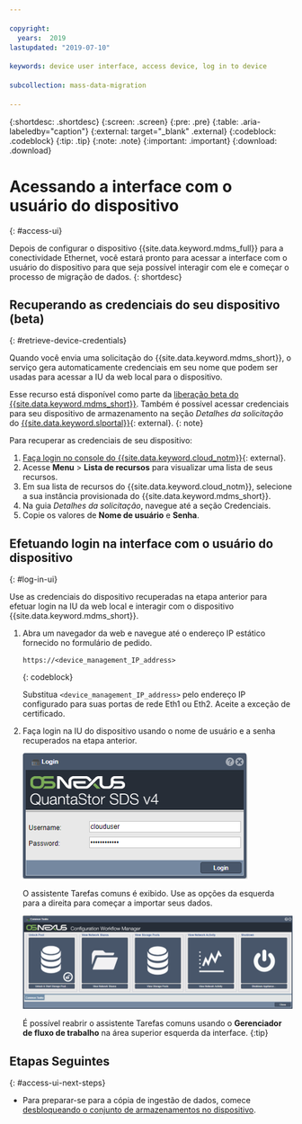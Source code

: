```yaml
---

copyright:
  years:  2019
lastupdated: "2019-07-10"

keywords: device user interface, access device, log in to device

subcollection: mass-data-migration

---
```


{:shortdesc: .shortdesc}
{:screen: .screen}
{:pre: .pre}
{:table: .aria-labeledby="caption"}
{:external: target="_blank" .external}
{:codeblock: .codeblock}
{:tip: .tip}
{:note: .note}
{:important: .important}
{:download: .download}

# Acessando a interface com o usuário do dispositivo
{: #access-ui}

Depois de configurar o dispositivo {{site.data.keyword.mdms_full}} para a conectividade Ethernet, você estará pronto para acessar a interface com o usuário do dispositivo para que seja possível interagir com ele e começar o processo de migração de dados.
{: shortdesc}

## Recuperando as credenciais do seu dispositivo (beta)
{: #retrieve-device-credentials}

Quando você envia uma solicitação do {{site.data.keyword.mdms_short}}, o serviço gera automaticamente credenciais em seu nome que podem ser usadas para acessar a IU da web local para o dispositivo. 

Esse recurso está disponível como parte da [liberação beta do {{site.data.keyword.mdms_short}}](/docs/infrastructure/mass-data-migration?topic=mass-data-migration-beta). Também é possível acessar credenciais para seu dispositivo de armazenamento na seção _Detalhes da solicitação_ do [{{site.data.keyword.slportal}}](https://control.softlayer.com/storage/mdms){: external}.
{: note}

Para recuperar as credenciais de seu dispositivo:

1. [Faça login no console do {{site.data.keyword.cloud_notm}}](https://{DomainName}/){: external}.
2. Acesse **Menu** &gt; **Lista de recursos** para visualizar uma lista de seus recursos.
3. Em sua lista de recursos do {{site.data.keyword.cloud_notm}}, selecione a sua instância provisionada do {{site.data.keyword.mdms_short}}.
4. Na guia _Detalhes da solicitação_, navegue até a seção Credenciais.
5. Copie os valores de **Nome de usuário** e **Senha**.

## Efetuando login na interface com o usuário do dispositivo
{: #log-in-ui}

Use as credenciais do dispositivo recuperadas na etapa anterior para efetuar login na IU da web local e interagir com o dispositivo {{site.data.keyword.mdms_short}}.

1. Abra um navegador da web e navegue até o endereço IP estático fornecido no formulário de pedido.

   ```
   https://<device_management_IP_address>
   ```
   {: codeblock}

   Substitua `<device_management_IP_address>` pelo endereço IP configurado para suas portas de rede Eth1 ou Eth2. Aceite a exceção de certificado.

2. Faça login na IU do dispositivo usando o nome de usuário e a senha recuperados na etapa anterior. 

   ![Página de login](images/login.png)
   
   O assistente Tarefas comuns é exibido. Use as opções da esquerda para a direita para começar a importar seus dados.

   ![Ícones do fluxo de trabalho](images/workflow.png)

   É possível reabrir o assistente Tarefas comuns usando o **Gerenciador de fluxo de trabalho** na área superior esquerda da interface.
   {:tip}

## Etapas Seguintes
{: #access-ui-next-steps}

- Para preparar-se para a cópia de ingestão de dados, comece [desbloqueando o conjunto de armazenamentos no dispositivo](/docs/infrastructure/mass-data-migration?topic=mass-data-migration-unlock-storage-pool).
